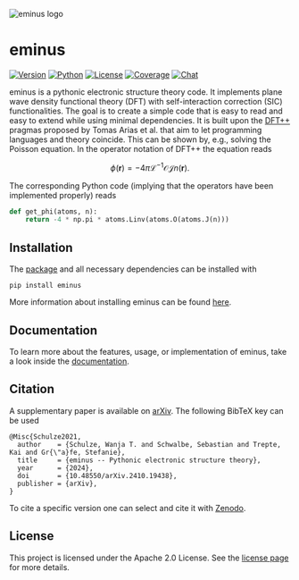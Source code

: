 <!--
SPDX-FileCopyrightText: 2021 The eminus developers
SPDX-License-Identifier: Apache-2.0
-->
![eminus logo](https://gitlab.com/wangenau/eminus/-/raw/main/docs/_static/logo/eminus_logo.png)

# eminus
[![Version](https://img.shields.io/pypi/v/eminus?color=1a962b&logo=python&logoColor=a0dba2&label=Version)](https://pypi.org/project/eminus)
[![Python](https://img.shields.io/pypi/pyversions/eminus?color=1a962b&logo=python&logoColor=a0dba2&label=Python)](https://wangenau.gitlab.io/eminus/installation.html)
[![License](https://img.shields.io/badge/license-Apache2.0-1a962b?logo=python&logoColor=a0dba2&label=License)](https://wangenau.gitlab.io/eminus/license.html)
[![Coverage](https://img.shields.io/gitlab/pipeline-coverage/wangenau%2Feminus?branch=main&color=1a962b&logo=gitlab&logoColor=a0dba2&label=Coverage)](https://wangenau.gitlab.io/eminus/htmlcov)
[![Chat](https://img.shields.io/badge/Chat-Discord-1a962b?logo=discord&logoColor=a0dba2)](https://discord.gg/k2XwdMtVec)

eminus is a pythonic electronic structure theory code.
It implements plane wave density functional theory (DFT) with self-interaction correction (SIC) functionalities.
The goal is to create a simple code that is easy to read and easy to extend while using minimal dependencies.
It is built upon the [DFT++](https://arxiv.org/abs/cond-mat/9909130) pragmas proposed by Tomas Arias et al. that aim to let programming languages and theory coincide.
This can be shown by, e.g., solving the Poisson equation. In the operator notation of DFT++ the equation reads

$$
\phi(\boldsymbol r) = -4\pi\mathcal L^{-1}\mathcal O\mathcal J n(\boldsymbol r).
$$

The corresponding Python code (implying that the operators have been implemented properly) reads

```python
def get_phi(atoms, n):
    return -4 * np.pi * atoms.Linv(atoms.O(atoms.J(n)))
```

## Installation

The [package](https://pypi.org/project/eminus) and all necessary dependencies can be installed with

```terminal
pip install eminus
```

More information about installing eminus can be found [here](https://wangenau.gitlab.io/eminus/installation.html).

## Documentation

To learn more about the features, usage, or implementation of eminus, take a look inside the [documentation](https://wangenau.gitlab.io/eminus).

## Citation

A supplementary paper is available on [arXiv](https://arxiv.org/abs/2410.19438). The following BibTeX key can be used

```terminal
@Misc{Schulze2021,
  author    = {Schulze, Wanja T. and Schwalbe, Sebastian and Trepte, Kai and Gr{\"a}fe, Stefanie},
  title     = {eminus -- Pythonic electronic structure theory},
  year      = {2024},
  doi       = {10.48550/arXiv.2410.19438},
  publisher = {arXiv},
}
```

To cite a specific version one can select and cite it with [Zenodo](https://doi.org/10.5281/zenodo.5720635).

## License

This project is licensed under the Apache 2.0 License. See the [license page](https://wangenau.gitlab.io/eminus/license.html) for more details.
